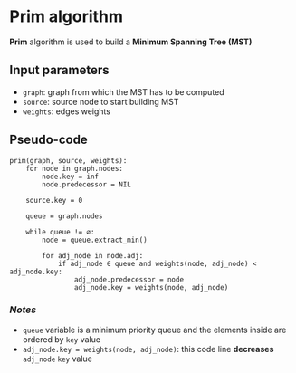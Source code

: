 # Prim algorithm

**Prim** algorithm is used to build a **Minimum Spanning Tree (MST)**

## Input parameters

- `graph`: graph from which the MST has to be computed
- `source`: source node to start building MST
- `weights`: edges weights

## Pseudo-code

```
prim(graph, source, weights):
    for node in graph.nodes:
        node.key = inf
        node.predecessor = NIL

    source.key = 0

    queue = graph.nodes

    while queue != ∅:
        node = queue.extract_min()

        for adj_node in node.adj:
            if adj_node ∈ queue and weights(node, adj_node) < adj_node.key:
                adj_node.predecessor = node
                adj_node.key = weights(node, adj_node)
```

### _Notes_

- `queue` variable is a minimum priority queue and the elements inside are ordered by `key` value
- `adj_node.key = weights(node, adj_node)`: this code line **decreases** `adj_node` `key` value
